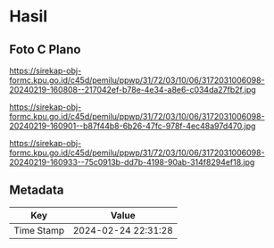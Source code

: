 # Hasil

## Foto C Plano

https://sirekap-obj-formc.kpu.go.id/c45d/pemilu/ppwp/31/72/03/10/06/3172031006098-20240219-160808--217042ef-b78e-4e34-a8e6-c034da27fb2f.jpg

https://sirekap-obj-formc.kpu.go.id/c45d/pemilu/ppwp/31/72/03/10/06/3172031006098-20240219-160901--b87f44b8-6b26-47fc-978f-4ec48a97d470.jpg

https://sirekap-obj-formc.kpu.go.id/c45d/pemilu/ppwp/31/72/03/10/06/3172031006098-20240219-160933--75c0913b-dd7b-4198-90ab-314f8294ef18.jpg


## Metadata

| Key        | Value               |
| ---------- | ------------------- |
| Time Stamp | 2024-02-24 22:31:28 |



